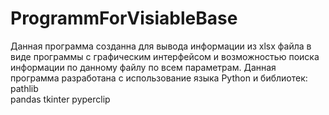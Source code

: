 # ProgrammForVisiableBase
Данная программа созданна для вывода информации из xlsx файла в виде программы 
с графическим интерфейсом и возможностью поиска информации по данному файлу по всем параметрам.
Данная программа разработана с использование языка Python и библиотек:
  pathlib  
  pandas 
  tkinter
  pyperclip  
